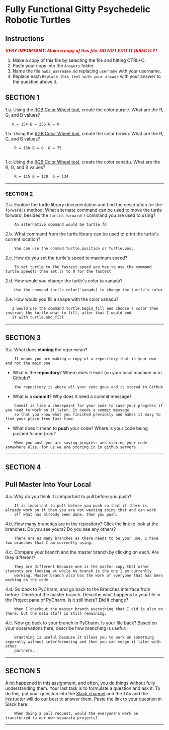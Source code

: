 # Fully Functional Gitty Psychedelic Robotic Turtles

## Instructions

**_<span style="color:red">
    VERY IMPORTANT: Make a copy of this file. DO NOT EDIT IT DIRECTLY!
</span>_**

1. Make a copy of this file by selecting the file and hitting CTRL+C. 
2. Paste your copy into the `Answers` folder.
3. Name the file `hw03_username.md` replacing `username` with your username.
4. Replace each `Replace this text with your answer` with your answer to the question above it.

## SECTION 1

1.a. Using the [RGB Color Wheel tool](https://colorspire.com/rgb-color-wheel/), create the color purple. 
     What are the R, G, and B values?

```
   R = 154 B = 255 G = 0
```

1.b. Using the [RGB Color Wheel tool](https://colorspire.com/rgb-color-wheel/), create the color brown. 
     What are the R, G, and B values? 

```
    R = 150 B = 0  G = 75
    
```

1.c. Using the [RGB Color Wheel tool](https://colorspire.com/rgb-color-wheel/), create the color xanadu. 
     What are the R, G, and B values?

```
    R = 115 B = 120  G = 134
```

---

### SECTION 2

2.a. Explore the turtle library documentation and find the description for the 
     `forward()` method. What alternate command can be used to move the turtle forward, 
     besides the `turtle.forward()` command you are used to using?

```
    An alternative command would be turtle.fd
```

2.b. What command from the turtle library can be used to print the turtle's current 
   location?
   
```
    You can use the commad turtle.position or turtle.pos.
```

2.c. How do you set the turtle's speed to maximum speed?
   
```
    To set turtle to the fastest speed you hae to use the command turtle.speed() then set () to 0 for the fastest
```

2.d. How would you change the turtle's color to xanadu? 

```
    Use the command turtle.color('xanadu) to change the turtle's color
```

2.e. How would you fill a shape with the color xanadu?

```
   I would use the command turtle.begin_fill and choose a color then instruct the turtle what to fill, after that I would end
   it with turtle.end_fill
```

---

## SECTION 3

3.a. What does **cloning** the repo mean?

```
    It means you are making a copy of a repository that is your own and not the main one
```


- What is the **repository**? Where does it exist (on your local machine or in Github)?

```
    the repository is where all your code goes and is stored in Github
```


- What is a **commit**? Why does it need a commit message?

```
    Commit is like a checkpoint for your code to save your progress if you need to work on it later. It needs a commit message
    so that you know what you finished previosly and makes it easy to find your place from last time.
```


- What does it mean to **push** your code? Where is your code being pushed _to_ and _from_?

```
    When you push you are saving progress and storing your code somewhere else, for us we are storing it in github servers.
```

---

## SECTION 4

## Pull Master Into Your Local

4.a. Why do you think it is important to pull before you push?

```
    It is important to pull before you push so that if there is already work on it then you are not wasting doing that and can work
    off what has already been done, then you push.
```

4.b. How many branches are in the repository?
     Click the link to look at the branches. Do you see yours? Do you see any others? 

```
    There are as many branches as there needs to be your use. I have two branches that I am currently using.
```


4.c. Compare your branch and the master branch by clicking on each. Are they different?

```
    They are different because one is the master copy that other students are looking at while my branch is the one I am currenlty 
    working. Master branch also has the work of everyone that has been working on the code
```


4.d. Go back to PyCharm, and go back to the Branches interface from before. Checkout the 
     master branch.
     Describe what happens to your file in the Project pane of PyCharm. Is it still 
     there? Did it change?

```
    When I checkout the master branch everything that I did is also on there. but the main stuff is still remaining.
```


4.e. Now go back to your branch in PyCharm. Is your file back? Based on your observations
     here, describe how branching is useful:

```
    Branching is useful because it allows you to work on something seperatly without interferencing and then you can merge it later with other 
    partners. 
```

---

## SECTION 5

A lot happened in this assignment, and often, you do things without fully understanding them. Your last task is to 
formulate a question and ask it. To do this, put your question into the [Slack channel](https://bereacs.slack.com/archives/C3QACGH8R) and the TAs and the 
instructor will do our best to answer them. Paste the link to your question in Slack here:

```
    When doing a pull request, would the everyone's work be transferred to our own separate projects?
```

---